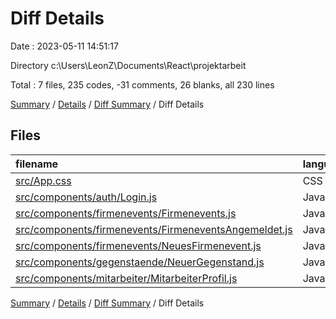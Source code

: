 # Diff Details

Date : 2023-05-11 14:51:17

Directory c:\\Users\\LeonZ\\Documents\\React\\projektarbeit

Total : 7 files,  235 codes, -31 comments, 26 blanks, all 230 lines

[Summary](results.md) / [Details](details.md) / [Diff Summary](diff.md) / Diff Details

## Files
| filename | language | code | comment | blank | total |
| :--- | :--- | ---: | ---: | ---: | ---: |
| [src/App.css](/src/App.css) | CSS | 15 | 0 | 8 | 23 |
| [src/components/auth/Login.js](/src/components/auth/Login.js) | JavaScript | 1 | 0 | 0 | 1 |
| [src/components/firmenevents/Firmenevents.js](/src/components/firmenevents/Firmenevents.js) | JavaScript | 60 | 0 | 5 | 65 |
| [src/components/firmenevents/FirmeneventsAngemeldet.js](/src/components/firmenevents/FirmeneventsAngemeldet.js) | JavaScript | 66 | 0 | 6 | 72 |
| [src/components/firmenevents/NeuesFirmenevent.js](/src/components/firmenevents/NeuesFirmenevent.js) | JavaScript | 102 | 0 | 7 | 109 |
| [src/components/gegenstaende/NeuerGegenstand.js](/src/components/gegenstaende/NeuerGegenstand.js) | JavaScript | -7 | -34 | 0 | -41 |
| [src/components/mitarbeiter/MitarbeiterProfil.js](/src/components/mitarbeiter/MitarbeiterProfil.js) | JavaScript | -2 | 3 | 0 | 1 |

[Summary](results.md) / [Details](details.md) / [Diff Summary](diff.md) / Diff Details